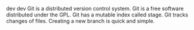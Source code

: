 dev dev
Git is a distributed version control system.
Git is a free software distributed under the GPL.
Git has a mutable index called stage.
Git tracks changes of files.
Creating a new branch is quick and simple.
